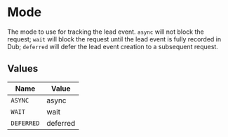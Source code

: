 # Mode

The mode to use for tracking the lead event. `async` will not block the request; `wait` will block the request until the lead event is fully recorded in Dub; `deferred` will defer the lead event creation to a subsequent request.


## Values

| Name       | Value      |
| ---------- | ---------- |
| `ASYNC`    | async      |
| `WAIT`     | wait       |
| `DEFERRED` | deferred   |